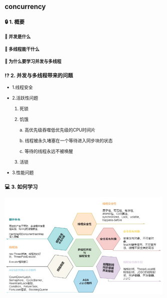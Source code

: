 ## concurrency
### :lock:  1. 概要
#### :key: 并发是什么
#### :key: 多线程能干什么
#### :key: 为什么要学习并发与多线程

### :interrobang:  2. 并发与多线程带来的问题
* 1.线程安全

* 2.活跃性问题
    1. 死锁
    2. 饥饿
    
        a. 高优先级吞噬低优先级的CPU时间片
        
        b. 线程被永久堵塞在一个等待进入同步块的状态
        
        c. 等待的线程永远不被唤醒
    3. 活锁
* 3.性能问题
### :computer:  3. 如何学习
![image](https://github.com/FunCheney/concurrency/blob/master/src/Image/abstract_01.jpg "abstract")







 
 
